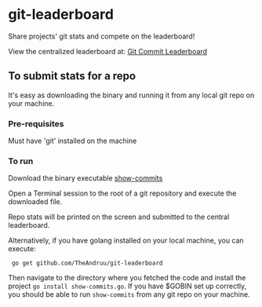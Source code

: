 # git-leaderboard

Share projects' git stats and compete on the leaderboard!

View the centralized leaderboard at: [Git Commit Leaderboard](http://backend-gl.appspot.com/)

## To submit stats for a repo

It's easy as downloading the binary and running it from any local git repo on your machine.

### Pre-requisites

Must have 'git' installed on the machine

### To run

Download the binary executable [show-commits](https://github.com/TheAndruu/git-leaderboard/raw/master/show-commits)

Open a Terminal session to the root of a git repository and execute the downloaded file.

Repo stats will be printed on the screen and submitted to the central leaderboard.

Alternatively, if you have golang installed on your local machine, you can execute:

     go get github.com/TheAndruu/git-leaderboard

Then navigate to the directory where you fetched the code and install the project  `go install show-commits.go`.  If you have $GOBIN set up correctly, you should be able to run `show-commits` from any git repo on your machine.

